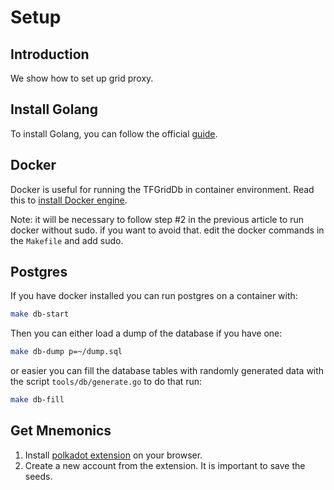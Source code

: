 <h1>Setup</h1>

## Introduction

We show how to set up grid proxy.

## Install Golang

To install Golang, you can follow the official [guide](https://go.dev/doc/install).

## Docker

Docker is useful for running the TFGridDb in container environment. Read this to [install Docker engine](../../system_administrators/computer_it_basics/docker_basics.md#install-docker-desktop-and-docker-engine).

Note: it will be necessary to follow step #2 in the previous article to run docker without sudo. if you want to avoid that. edit the docker commands in the `Makefile` and add sudo.

## Postgres

If you have docker installed you can run postgres on a container with:

```bash
make db-start
```

Then you can either load a dump of the database if you have one:

```bash
make db-dump p=~/dump.sql
```

or easier you can fill the database tables with randomly generated data with the script `tools/db/generate.go` to do that run:

```bash
make db-fill
```

## Get Mnemonics

1. Install [polkadot extension](https://github.com/polkadot-js/extension) on your browser.
2. Create a new account from the extension. It is important to save the seeds.
